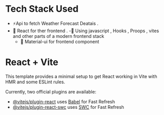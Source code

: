 # Tech Stack Used

- ⚡Api to fetch Weather Forecast Deatais .
- 🚀 React for ther frontend .
    -💃  Using javascript , Hooks , Proops , vites and other parts of a modern frontend stack
    - 🎨 Material-ui for frontend component

# React + Vite

This template provides a minimal setup to get React working in Vite with HMR and some ESLint rules.

Currently, two official plugins are available:

- [@vitejs/plugin-react](https://github.com/vitejs/vite-plugin-react/blob/main/packages/plugin-react/README.md) uses [Babel](https://babeljs.io/) for Fast Refresh
- [@vitejs/plugin-react-swc](https://github.com/vitejs/vite-plugin-react-swc) uses [SWC](https://swc.rs/) for Fast Refresh
